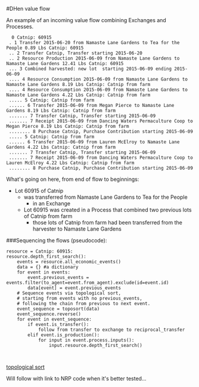 #DHen value flow

An example of an incoming value flow combining Exchanges and Processes.

```
  0 Catnip: 60915
 . 1 Transfer 2015-06-20 from Namaste Lane Gardens to Tea for the People 0.89 Lbs Catnip: 60915
 .. 2 Transfer Catnip, Transfer starting 2015-06-20
 .. 2 Resource Production 2015-06-09 from Namaste Lane Gardens to Namaste Lane Gardens 12.41 Lbs Catnip: 60915
 ... 3 Combined harvested: new lot  starting 2015-06-09 ending 2015-06-09
 .... 4 Resource Consumption 2015-06-09 from Namaste Lane Gardens to Namaste Lane Gardens 8.19 Lbs Catnip: Catnip from farm
 .... 4 Resource Consumption 2015-06-09 from Namaste Lane Gardens to Namaste Lane Gardens 4.22 Lbs Catnip: Catnip from farm
 ..... 5 Catnip: Catnip from farm
 ...... 6 Transfer 2015-06-09 from Megan Pierce to Namaste Lane Gardens 8.19 Lbs Catnip: Catnip from farm
 ....... 7 Transfer Catnip, Transfer starting 2015-06-09
 ....... 7 Receipt 2015-06-09 from Dancing Waters Permaculture Coop to Megan Pierce 8.19 Lbs Catnip: Catnip from farm
 ........ 8 Purchase Catnip, Purchase Contribution starting 2015-06-09
 ..... 5 Catnip: Catnip from farm
 ...... 6 Transfer 2015-06-09 from Lauren McElroy to Namaste Lane Gardens 4.22 Lbs Catnip: Catnip from farm
 ....... 7 Transfer Catnip, Transfer starting 2015-06-09
 ....... 7 Receipt 2015-06-09 from Dancing Waters Permaculture Coop to Lauren McElroy 4.22 Lbs Catnip: Catnip from farm
 ........ 8 Purchase Catnip, Purchase Contribution starting 2015-06-09
```

What's going on here, from end of flow to beginnings:
* Lot 60915 of Catnip
    * was transferred from Namaste Lane Gardens to Tea for the People
        * in an Exchange
    * Lot 60915 was created in a Process that combined two previous lots of Catnip from farm 
        * those lots of Catnip from farm had been transferred from the harvester to Namaste Lane Gardens
        
###Sequencing the flows (pseudocode):

```
resource = Catnip: 60915:
resource.depth_first_search():
    events = resource.all_economic_events()
    data = {} #a dictionary
    for event in events:
        event.previous_events = events.filter(to_agent=event.from_agent).exclude(id=event.id)
        data[event] = event.previous_events
    # Sequence events via topological sort, 
    # starting from events with no previous_events,
    # following the chain from previous to next event.
    event_sequence = toposort(data) 
    event_sequence.reverse()
    for event in event_sequence:
        if event.is_transfer():
            follow from transfer to exchange to reciprocal_transfer
        elif event.is_production():
            for input in event.process.inputs():
                input.resource.depth_first_search()
                
        
```
 [topological sort](https://bitbucket.org/ericvsmith/toposort/src/25b5894c4229cb888f77cf0c077c05e2464446ac/toposort.py?at=default&fileviewer=file-view-default)

Will follow with link to NRP code when it's better tested...
